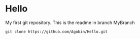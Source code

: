 # Hello
My first git repository. This is the readme in branch MyBranch

```
git clone https://github.com/Agobin/Hello.git
```
